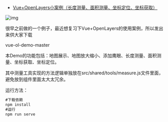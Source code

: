 - [Vue+OpenLayers小案例（长度测量、面积测量、坐标定位、坐标获取）](https://blog.csdn.net/Ocean111best/article/details/114682436)

![img](https://img-blog.csdnimg.cn/20210311230700287.png?x-oss-process=image/watermark,type_ZmFuZ3poZW5naGVpdGk,shadow_10,text_aHR0cHM6Ly9ibG9nLmNzZG4ubmV0L09jZWFuMTExYmVzdA==,size_16,color_FFFFFF,t_70)

很早之前做的一个例子，最近想复习下Vue+OpenLayers的使用案例，所以发出来供大家下载

vue-ol-demo-master

本Demo的功能包括：地图展示、地图放大缩小、添加鹰眼、长度测量、面积测量、坐标获取、坐标定位。

其中测量工具实现的方法逻辑单独放在src/shared/tools/measure.js文件里面，避免放到组件里面太大太冗余。

运行方法：

```js
#下载依赖
npm install
#运行
npm run serve
```
